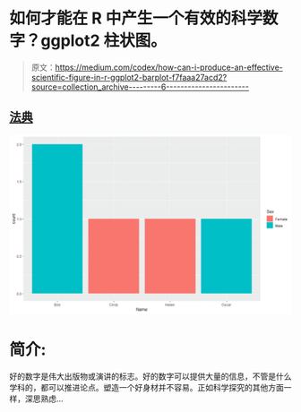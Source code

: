 # 如何才能在 R 中产生一个有效的科学数字？ggplot2 柱状图。

> 原文：<https://medium.com/codex/how-can-i-produce-an-effective-scientific-figure-in-r-ggplot2-barplot-f7faaa27acd2?source=collection_archive---------6----------------------->

## [法典](http://medium.com/codex)

![](img/ea14d60b570562890f122c06de4cf8cf.png)

# **简介:**

好的数字是伟大出版物或演讲的标志。好的数字可以提供大量的信息，不管是什么学科的，都可以推进论点。塑造一个好身材并不容易。正如科学探究的其他方面一样，深思熟虑…